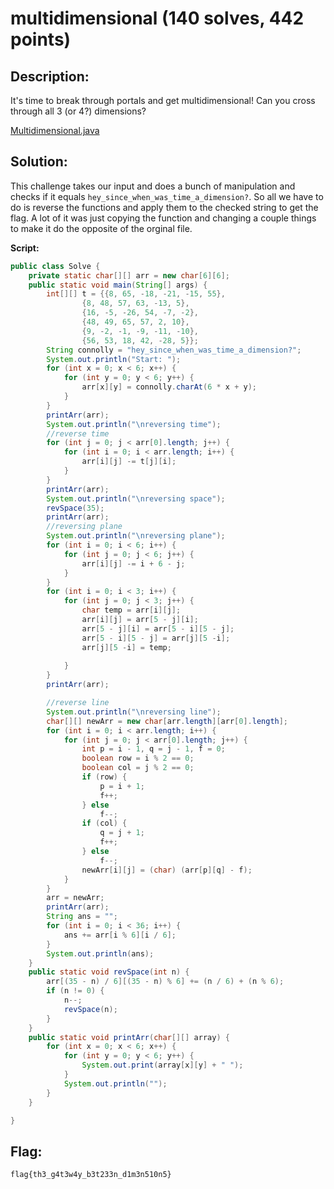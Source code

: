 # multidimensional (140 solves, 442 points)

## Description:
It's time to break through portals and get multidimensional! Can you cross through all 3 (or 4?) dimensions?

[Multidimensional.java](Multidimensional.java)

## Solution:
This challenge takes our input and does a bunch of manipulation and checks if it equals `hey_since_when_was_time_a_dimension?`. So all we have to do is reverse the functions and apply them to the checked string to get the flag. A lot of it was just copying the function and changing a couple things to make it do the opposite of the orginal file.

**Script:**
```java
public class Solve {
	private static char[][] arr = new char[6][6];
	public static void main(String[] args) {
		int[][] t = {{8, 65, -18, -21, -15, 55}, 
				{8, 48, 57, 63, -13, 5}, 
				{16, -5, -26, 54, -7, -2}, 
				{48, 49, 65, 57, 2, 10}, 
				{9, -2, -1, -9, -11, -10}, 
				{56, 53, 18, 42, -28, 5}};
		String connolly = "hey_since_when_was_time_a_dimension?";
		System.out.println("Start: ");
		for (int x = 0; x < 6; x++) {
			for (int y = 0; y < 6; y++) {
				arr[x][y] = connolly.charAt(6 * x + y);
			}
		}
		printArr(arr);
		System.out.println("\nreversing time");
		//reverse time
		for (int j = 0; j < arr[0].length; j++) {
			for (int i = 0; i < arr.length; i++) {
				arr[i][j] -= t[j][i];
			}
		}
		printArr(arr);
		System.out.println("\nreversing space");
		revSpace(35);
		printArr(arr);
		//reversing plane
		System.out.println("\nreversing plane");
		for (int i = 0; i < 6; i++) {
			for (int j = 0; j < 6; j++) {
				arr[i][j] -= i + 6 - j;
			}
		}
		for (int i = 0; i < 3; i++) {
			for (int j = 0; j < 3; j++) {
				char temp = arr[i][j]; 
				arr[i][j] = arr[5 - j][i];
				arr[5 - j][i] = arr[5 - i][5 - j];
				arr[5 - i][5 - j] = arr[j][5 -i];
				arr[j][5 -i] = temp;
				
			}
		}
		printArr(arr);

		//reverse line
		System.out.println("\nreversing line");
		char[][] newArr = new char[arr.length][arr[0].length];
		for (int i = 0; i < arr.length; i++) {
			for (int j = 0; j < arr[0].length; j++) {
				int p = i - 1, q = j - 1, f = 0;
				boolean row = i % 2 == 0;
				boolean col = j % 2 == 0;
				if (row) {
					p = i + 1;
					f++;
				} else
					f--;
				if (col) {
					q = j + 1;
					f++;
				} else
					f--;
				newArr[i][j] = (char) (arr[p][q] - f);
			}
		}
		arr = newArr;
		printArr(arr);
		String ans = "";
		for (int i = 0; i < 36; i++) {
			ans += arr[i % 6][i / 6];
		}
		System.out.println(ans);
	}
	public static void revSpace(int n) {
		arr[(35 - n) / 6][(35 - n) % 6] += (n / 6) + (n % 6);
		if (n != 0) {
			n--;
			revSpace(n);
		}
	}
	public static void printArr(char[][] array) {
		for (int x = 0; x < 6; x++) {
			for (int y = 0; y < 6; y++) {
				System.out.print(array[x][y] + " ");
			}
			System.out.println("");
		}
	}

}
```
## Flag:
`flag{th3_g4t3w4y_b3t233n_d1m3n510n5}`
